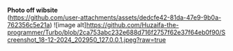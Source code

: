 <b>Photo off wibsite <br></b>
(https://github.com/user-attachments/assets/dedcfe42-81da-47e9-9b0a-762356c5e21a)
 ![image alt]https://github.com/Huzaifa-the-programmer/Turbo/blob/2ca753abc232e688d716f2757f62e37f64eb0f90/Screenshot_18-12-2024_202950_127.0.0.1.jpeg?raw=true
